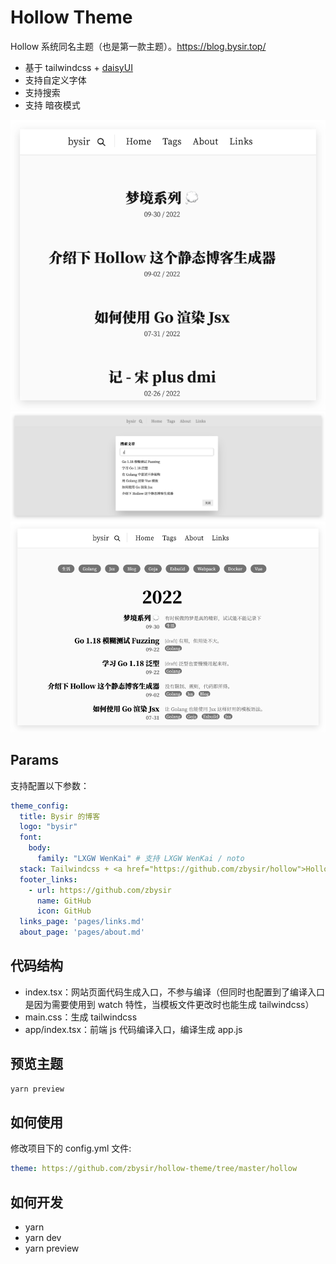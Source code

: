 # Hollow Theme

Hollow 系统同名主题（也是第一款主题）。https://blog.bysir.top/

- 基于 tailwindcss + [daisyUI](https://github.com/saadeghi/daisyui)
- 支持自定义字体
- 支持搜索
- 支持 暗夜模式

![img_1.png](docs/img_1.png)
![img.png](docs/img.png)
![img_2.png](docs/img_2.png)
## Params

支持配置以下参数：

```yaml
theme_config:
  title: Bysir 的博客
  logo: "bysir"
  font: 
    body:
      family: "LXGW WenKai" # 支持 LXGW WenKai / noto
  stack: Tailwindcss + <a href="https://github.com/zbysir/hollow">Hollow</a> + <a href="https://github.com/zbysir/gojsx">Jsx</a>
  footer_links:
    - url: https://github.com/zbysir
      name: GitHub
      icon: GitHub
  links_page: 'pages/links.md'
  about_page: 'pages/about.md'
```

## 代码结构
- index.tsx：网站页面代码生成入口，不参与编译（但同时也配置到了编译入口是因为需要使用到 watch 特性，当模板文件更改时也能生成 tailwindcss）
- main.css：生成 tailwindcss
- app/index.tsx：前端 js 代码编译入口，编译生成 app.js

## 预览主题
```bash
yarn preview
```

## 如何使用
修改项目下的 config.yml 文件:

```yaml
theme: https://github.com/zbysir/hollow-theme/tree/master/hollow
```

## 如何开发
- yarn
- yarn dev
- yarn preview
